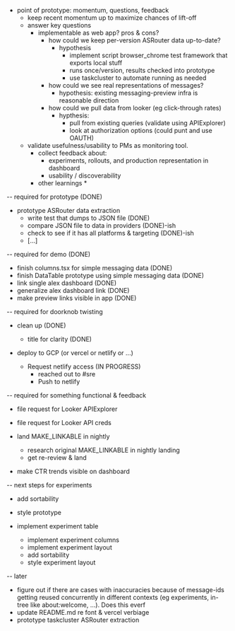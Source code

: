 * point of prototype: momentum, questions, feedback
  * keep recent momentum up to maximize chances of lift-off
  * answer key questions
    * implementable as web app? pros & cons?
      * how could we keep per-version ASRouter data up-to-date?
        * hypothesis
          * implement script browser_chrome test framework that exports local stuff
          * runs once/version, results checked into prototype
          * use taskcluster to automate running as needed
      * how could we see real representations of messages?
        * hypothesis: existing messaging-preview infra is reasonable direction
      * how could we pull data from looker (eg click-through rates)
        * hypthesis:
          * pull from existing queries (validate using APIExplorer)
          * look at authorization options (could punt and use OAUTH)
  * validate usefulness/usability to PMs as monitoring tool.
    * collect feedback about:
      * experiments, rollouts, and production representation in dashboard
      * usability / discoverability
    * other learnings
      *

-- required for prototype (DONE)

* prototype ASRouter data extraction
  * write test that dumps to JSON file (DONE)
  * compare JSON file to data in providers (DONE)-ish
  * check to see if it has all platforms & targeting (DONE)-ish
  * [...]

-- required for demo (DONE)

* finish columns.tsx for simple messaging data (DONE)
* finish DataTable prototype using simple messaging data (DONE)
* link single alex dashboard (DONE)
* generalize alex dashboard link (DONE)
* make preview links visible in app (DONE)

-- required for doorknob twisting

* clean up (DONE)
  * title for clarity (DONE)

* deploy to GCP (or vercel or netlify or ...)
  * Request netlify access (IN PROGRESS)
    * reached out to #sre
    * Push to netlify

-- required for something functional & feedback

* file request for Looker APIExplorer
* file request for Looker API creds

* land MAKE_LINKABLE in nightly
  * research original MAKE_LINKABLE in nightly landing
  * get re-review & land

* make CTR trends visible on dashboard

-- next steps for experiments

* add sortability
* style prototype

* implement experiment table
  * implement experiment columns
  * implement experiment layout
  * add sortability
  * style experiment layout

-- later

* figure out if there are cases with inaccuracies because of      message-ids getting reused concurrently in different contexts (eg experiments, in-tree like about:welcome, ...).  Does this everf
* update README.md re font & vercel verbiage
* prototype taskcluster ASRouter extraction

